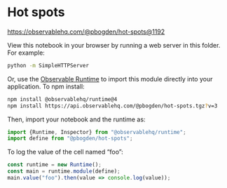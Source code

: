 # Hot spots

https://observablehq.com/@pbogden/hot-spots@1192

View this notebook in your browser by running a web server in this folder. For
example:

~~~sh
python -m SimpleHTTPServer
~~~

Or, use the [Observable Runtime](https://github.com/observablehq/runtime) to
import this module directly into your application. To npm install:

~~~sh
npm install @observablehq/runtime@4
npm install https://api.observablehq.com/@pbogden/hot-spots.tgz?v=3
~~~

Then, import your notebook and the runtime as:

~~~js
import {Runtime, Inspector} from "@observablehq/runtime";
import define from "@pbogden/hot-spots";
~~~

To log the value of the cell named “foo”:

~~~js
const runtime = new Runtime();
const main = runtime.module(define);
main.value("foo").then(value => console.log(value));
~~~

